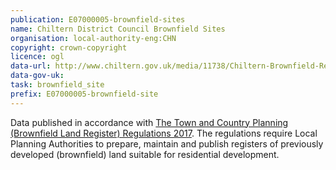 ```yaml
---
publication: E07000005-brownfield-sites
name: Chiltern District Council Brownfield Sites
organisation: local-authority-eng:CHN
copyright: crown-copyright
licence: ogl
data-url: http://www.chiltern.gov.uk/media/11738/Chiltern-Brownfield-Register-Part-1/CSV/Chiltern_Brownfield_Register_-_Part_1.csv
data-gov-uk: 
task: brownfield_site
prefix: E07000005-brownfield-site
---
```


Data published in accordance with [The Town and Country Planning (Brownfield Land Register) Regulations 2017](http://www.legislation.gov.uk/uksi/2017/403/contents/made).
The regulations require Local Planning Authorities to prepare, maintain and publish registers of previously developed (brownfield) land suitable for residential development.

